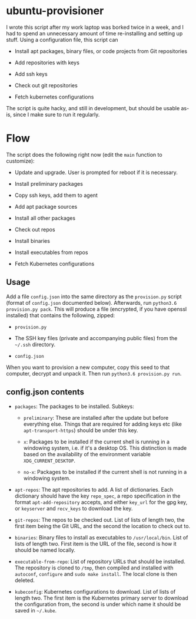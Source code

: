 # ubuntu-provisioner

I wrote this script after my work laptop was borked twice in a week, and I had
to spend an unnecessary amount of time re-installing and setting up stuff. Using
a configuration file, this script can

- Install apt packages, binary files, or code projects from Git repositories

- Add repositories with keys

- Add ssh keys

- Check out git repositories

- Fetch kubernetes configurations

The script is quite hacky, and still in development, but should be usable as-is,
since I make sure to run it regularly.

# Flow

The script does the following right now (edit the `main` function to customize):

- Update and upgrade. User is prompted for reboot if it is necessary.

- Install preliminary packages

- Copy ssh keys, add them to agent

- Add apt package sources

- Install all other packages

- Check out repos

- Install binaries

- Install executables from repos

- Fetch Kubernetes configurations


## Usage

Add a file `config.json` into the same directory as the `provision.py` script
(format of `config.json` documented below). Afterwards, run `python3.6
provision.py pack`. This will produce a file (encrypted, if you have openssl
installed) that contains the following, zipped:

- `provision.py`

- The SSH key files (private and accompanying public files) from the `~/.ssh`
  directory.

- `config.json`

When you want to provision a new computer, copy this seed to that computer,
decrypt and unpack it. Then run `python3.6 provision.py run`.

## config.json contents

- `packages`: The packages to be installed. Subkeys:

    + `preliminary`: These are installed after the update but before everything
      else. Things that are required for adding keys etc (like
      `apt-transport-https`) should be under this key.

    + `x`: Packages to be installed if the current shell is running in a
      windowing system, i.e. if it's a desktop OS. This distinction is made
      based on the availability of the environment variable
      `XDG_CURRENT_DESKTOP`.

    + `no-x`: Packages to be installed if the current shell is not running in a
      windowing system.

- `apt-repos`: The apt repositories to add. A list of dictionaries. Each
  dictionary should have the key `repo_spec`, a repo specification in the format
  `apt-add-repository` accepts, and either `key_url` for the gpg key, or
  `keyserver` and `recv_keys` to download the key.

- `git-repos`: The repos to be checked out. List of lists of length two, the
  first item being the Git URL, and the second the location to check out to.

- `binaries`: Binary files to install as executables to `/usr/local/bin`. List
  of lists of length two. First item is the URL of the file, second is how it
  should be named locally.

- `executable-from-repo`: List of repository URLs that should be installed. The
  repository is cloned to `/tmp`, then compiled and installed with `autoconf`,
  `configure` and `sudo make install`. The local clone is then deleted.

- `kubeconfig`: Kubernetes configurations to download. List of lists of length
  two. The first item is the Kubernetes primary server to download the
  configuration from, the second is under which name it should be saved in
  `~/.kube`.
